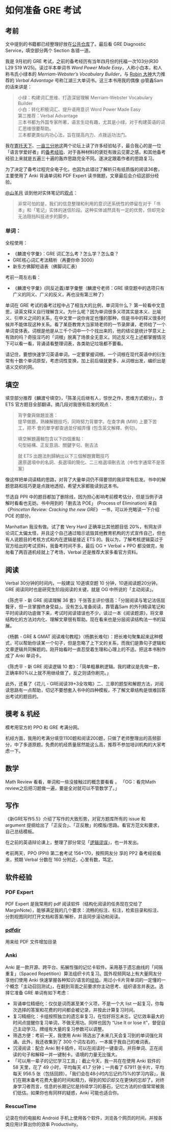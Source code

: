 # 如何准备 GRE 考试

## 考前
文中提到的书籍都已经整理好放在[公共仓库]了。最后看 GRE Diagnostic Service，填空部分两个 Section 各错一道。

我是 9月初的 GRE 考试，之前的备考经历有当年四月份的托福一次103分(R30 L29 S19 W25)。读过半本单词书 *Word Power Made Easy*，人称小白本，和人称韦氏小绿本的 *Merriam-Webster’s Vocabulary Builder*，与 [Robin 大神][Robin_非传统: Foolproof Guide To A 340 on GRE]大力推荐的 *Verbal Advantage* 号称江湖三大单词书。这三本书用我的偶像 @管鑫Sam 的话来讲是：

> 小绿：构建词汇思维、打造深层理解    Merriam-Webster Vocabulary Builder  
> 小白：转化积极词汇、提升语用意识    Word Power Made Easy  
> 第三推荐：Verbal Advantage  
> 三本书都为外国专家所著，语言生动有趣，尤其是小绿，对于构建英语的词汇思维很要帮助。  
> 三本都更类似内功心法，旨在提高内力、点拨运功法门。  

我在[寄托天下]、[一亩三分地]这两个论坛上读了许多经验帖子，最合我心的是一位「语言学爱好者」的[备考经验][千张_如何准备 GRE 考试？]、对于各种材料的褒贬有拨云见雾之感。和其他备考经验上来就是五遍三十遍的轰炸思路完全不同。遂决定跟着作者的思路复习。

为了决定了备考过程完全电子化，也因为此错过了解析只有纸质版的阅读36套，主要使用了 Anki 背诵单词和 PDF Expert 读书做题，文章最后会介绍这部分经验。

[@山羊月] 谈到他对实体笔记的[观点][山羊月：笔记]：

> 非常可怕的是，我们的信息整理和利用的意识还系统性的停留在对于「书本」和「笔记」实体的迷信阶段。这种实体诚然具有一定的优势，但却完全无法阻挡科技进步的脚步。  

### 单词：

全程使用：
* 《麟渡兮字彙》：GRE 词汇怎么考？怎么学？怎么查？
* GRE核心词汇考法精析（再要你命 3000）
* 新东方佛脚短语表（佛脚词汇表）

考前一周左右看：
* 《麟渡兮字彙》(同反近義)單字彙整（麟渡兮老师：GRE 填空题中的选项只有广义的同义、广义的反义，再也没有第三种了）

单词在 GRE 考试的备考过程中占了相当大的比例，单词背什么？
第一轮看中文意思，读英文释义自行理解含义。为什么呢？因为单词很多义项其实是本义、比喻义、引申义之间的关系，在中文里一说你肯定也懂的那种，但是书中的释义很多时候并不能体现这种关系。看了某臣教育大当家琦老师的一节录屏课，老师给了一个单词变体表。词根是他是从三千个词中一个个找出来的，他的结论是统计学意义上有效的吗？奇技淫巧的「词根」脱离了场景全无意义。同近反义在上述都掌握情况下可以看一看，背诵请看整理词表，各类助记垃圾都不要看。

请记住，要想快速学习英语单词，一定要掌握词根。一个词根在现代英语中的衍生常有十数个单词原型，考虑词性变换，加上前后缀就更多，从词根出发，编织出是语义交织的网。

## 填空
填空部分推荐《麟渡兮填空》，「陈圣元后继有人，惊世之作，思维方式细分」，含 ETS 官方题目全部翻译。摘几段对我很有启发的观点：

> 背字彙與做題並進：  
> 提早做題，熟練解題技巧，同時努力背單字。在查字典 (MW) 上要下苦工，把不 會的單字都查過並仔細弄懂 (包含英文解釋、例句)。  
>   
>  填空解題邏輯包含以下四個重點：  
> 句型結構、正反意涵、關鍵字句、刪去法  
>   
> 就 ETS 出題法則歸納出以下三個解題實戰技巧  
> 還原選項中的名詞、長選項的簡化、二三格選項刪去法（中性字通常不是答案）  

像这样把单词读精的思路，对背了大量单词仍不得要领的我非常有启发。书中的解题思路和技巧更是点拨地透彻，希望大家都能读到这本书。

节选自 PPll 中的题目都加了删除线，因为担心影响考前模考估分，但是当例子讲解时看看也无妨。书中用到的「删去法 POE」 (Process of Elimination) 来自 《*Princeton Review: Cracking the new GRE*》 一书，可以补充略读一下介绍 POE 的部分。

Manhattan 我没有做。试了套 Very Hard 正确率比其他题目低 20%，有网友评论词汇太偏太怪，并且这个自己通过暗示诋毁其他教育机构的方式宣传自己，但也有人说题目的考核方式和内在逻辑是接近 ETS 的。我以为，了解考核逻辑莫过于官方给出的考试资料，我备考时间不多，最后 OG + Verbal + PPO 都没做完，匆匆看了两百道机经就上了考场，Verbal 还是推荐大家多看官方资料。

## 阅读
Verbal 30分钟的时间内，一般建议 10道填空题 10 分钟，10道阅读题20分钟。GRE 阅读同时也是研究生阶段阅读的关键，就是 OG 中所说的「主动阅读」。

《陈虎平 - 新 GRE 阅读理解 36 套》千张答主评价很高：「分层阅读与笔记法佶屈聱牙，但一旦掌握终身受益」。没有怎么准备阅读，靠管鑫Sam 的外刊精读笔记和平时阅读的功底做下来，考试时阅读错误也不少。读过一本《阅读题源》，将文章结构化的方法对内化、理解文章很有帮助。现在看来也是分层阅读结构法一书的延展。

《杨鹏 - GRE & GMAT 阅读难句教程》（杨鹏长难句）：把长难句聚集起来这种模式，可以帮助你读某一个句子，但是忽略了上下文的关系，而我们是靠句子逻辑和文章逻辑共同解题的。刚开始看时一直忍受着生理和心理上的不适。把这本书制作成了 Anki 单词卡。

《陈虎平 - 新 GRE 阅读逻辑 10 套》：「简单粗暴刷逻辑。我的建议是先做一套，正确率80%以上就不用继续做了，反之则请你刷完。」

此外，还看了《花儿 - GRE阅读39+3全攻略》二、三章的题型和解题方法，对阅读思路有一点帮助，切记不要想套入书中的四种模板，不了解文章结构是很难回答出考试的题目的。

## 模考 & 机经
模考用官方的 PPO 和 GRE 考满分网。

机经方面，我用的考满分填空1100题和阅读200题，只做了老师整理出的高频部分，中了多道原题。免费的机经质量居然能这么高，推荐不参加培训机构的大家考虑一下。

## 数学
Math Review 看看，单词和一些没接触过的概念要看看 。
「OG：看完Math review之后把习题做一遍，要是全对就可以不管数学了。」


## 写作
《新GRE写作5.5》介绍了写作的大致形势，对官方题库所有的 issue 和 argument 提纲给出了「正反合」、「正反散」的模版/思路。看官方范文和要求，自己总结模板。

在之前的英语辩论课上，整理了部分常见「[逻辑谬误]」，也一并发出。

考前两天，PPO (PPll) 第二套考试 156+170，按照网友分
享的 PP2 备考经验看来，预期 Verbal 分数在 160 分附近，心里有数，笃定。

## 软件经验
### PDF Expert 

PDF Expert 是我常用的 pdf 阅读软件（结构化阅读的任务现在交给了 MarginNote），能够满足我的几个要求：流畅的标注、标注，检索目录和标注、分割视图同时打开文档和答案/解析，并且同步滚动和阅读。

### [pdfdir] 

用来给 PDF 文件增加目录

### Anki
Anki 是一款开源、跨平台、拓展性强的记忆卡软件。采用基于遗忘曲线的「间隔重复」（Spaced Repetition）算法组织卡片复习。国外视频网站上有大量网友分享他们使用 Anki 快速掌握各种知识/语言的[经验](https://www.youtube.com/watch?v=SFkrLZDhciI)。用过小卡片背单词的一定懂的一个概念「主动召回测试」，在翻到背面之前要求你主动思考、组织语言并表达。选择它准备 GRE 单词有如下考虑：

* 背诵单位精细化：仅仅是词而甚至某个义项，不是一个大 list 一起复习，你每次选择的答案和花费的时间都会被记录，并按此计算复习时间。
* 复习精细化：卡组按照独立的遗忘率复习，在恰好将忘未忘，记忆效率最大的时间点提醒你复习单词，不做无用功。同样也因为 “Use It or lose it”，督促自己主动学习。牌组有大量的复习参数可以调整。
* 筛选方便：考前一天，我使用 Anki 筛选出了未来几天会复习到的单词强化背诵。此外，我还收集到了 300 个词左右的，一本属于我自己的难词表。
* 沉浸阅读：配合 Anki 制卡插件，可以在阅读时一键查词，并将单词、正在阅读的句子和解释一并一键制卡。语境的力量无比强大。
* 「可以用一辈子的记忆学习工具」：截止今天，我一共在在使用 Anki 软件的 58 天里，花了 49 小时，平均每天 41.7 分钟；一共看了 67911 张卡片，平均每天 956.5 张（包括回顾）。「我们会在48小时内忘记约75%的学习内容」，我们在期末备考花费大量的时间和精力，得到的知识却又在更快的忘却了。对终身学习者而言，信息的长期记忆是持续学习的基石，记忆方法的价值常常被我们低估。如果你也有同样的疑惑，Anki 可能也适合你。

### RescueTime

记录在你的电脑和 Android 手机上使用各个软件，浏览各个网页的时间，并按各类应用计算出你的效率 Productivity。



[公共仓库]:
https://github.com/zhongqi1112/GRE
[寄托天下]:
http://bbs.gter.net/
[一亩三分地]:
http://www.1point3acres.com/
[GRE 考满分]: 
https://gre.kmf.com/
[Robin_非传统: Foolproof Guide To A 340 on GRE]:
http://bbs.gter.net/thread-1510435-1-1.html/
[千张_如何准备 GRE 考试？]: 
https://www.zhihu.com/question/19767285/answer/149894118/
[逻辑谬误]:
https://github.com/zhongqi1112/GRE/blob/master/%E5%86%99%E4%BD%9C/How%20to%20Refute%20Logical%20Fallacies%20and%20Develop%20Reasoning.pdf
[@山羊月]:
https://www.zhihu.com/people/shan-yang-yue/
[山羊月：笔记]:
https://www.zhihu.com/question/43663694/answer/103097192/
[pdfdir]:
https://github.com/chroming/pdfdir/

